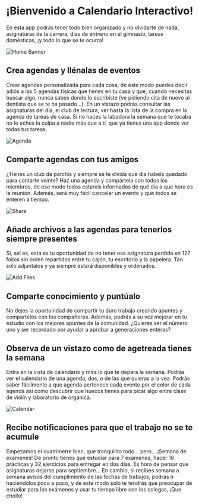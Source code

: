 # ¡Bienvenido a Calendario Interactivo!

En esta app podrás tener todo bien organizado y no olvidarte de nada, asignaturas de la carrera, días de entreno en el gimnasio, tareas domésticas, ¡y todo lo que se te ocurra!

![Home Banner](./img/home-banner.png)

## Crea agendas y llénalas de eventos
Crear agendas personalizada para cada cosa, de este modo puedes decir adiós a las 5 agendas físicas que tienes en tu casa y que, cuando necesitas buscar algo, nunca sabes donde lo escribiste (ve pidiendo cita de nuevo al dentista que se te ha pasado...). En un vistazo podrás consultar las asignaturas del día, el club de lectura, ver hasta la lista de la compra en la agenda de tareas de casa. Si no haces la labadora la semana que te tocaba no le eches la culpa a nadie más que a tí, que ya tienes una app donde ver todas tus tareas.

![Agenda](./img/agenda.png)

## Comparte agendas con tus amigos
¿Tienes un club de parchís y siempre se te olvida que día habeís quedado para contarte veinte? Haz una agenda y compártela con todos los miembros, de ese modo todos estareis informados de qué día a que hora es la reunión. Además, será muy fácil cancelar un evento y que todos se enteren a tiempo.

![Share](./img/share.png)

## Añade archivos a las agendas para tenerlos siempre presentes 
Si, así es, esta es tu oportunidad de no tener esa asignatura perdida en 127 folios sin orden repartidos entre tu cajón, tu escritorio y la papelera. Tan solo adjuntalos y ya siempre estará disponibles y ordenados. 

![Add Files](./img/add-apuntes.png)

## Comparte conocimiento y puntúalo
No dejes la oportunidad de compartir tu duro trabajo creando apuntes y compartelos con los compañeros. Además, podrás a su vez mejorar en tu estudio con los mejores apuntes de la comunidad. ¿Quieres ser el número uno y ser recordado por ayudar a aprobar a generaciones enteras?

## Observa de un vistazo como de agetreada tienes la semana
Entra en la vista de calendario y mira lo que te depara la semana. Podrás ver el calendario de una agenda, dos, o de las que quieras a la vez. Podrás saber fácilmente a que agenda pertenece cada evento por el color de cada agenda así como descubrir que huecos tienes para picar algo entre clase de violín y laboratorio de orgánica.

![Calendar](./img/calendar.png)

## Recibe notificaciones para que el trabajo no se te acumule
Empezamos el cuatrimetre bien, que tranquilito todo... pero... ¡Semana de exámenes! De pronto tienes que estudiar para 7 exámenes, hacer 16 prácticas y 32 ejercicios para entregar en dos días. Es hora de pensar que asignaturas dejarse para septiembre... En cambio, si recibes semana a semana avisos del cumplimiento de las fechas de trabajos, podrás ir haciéndolos poco a poco, y de este modo solo te tendrás que preocupar de estudiar para los exámenes y usar tu tiempo libre con los colegas, ¡Que chollo!
